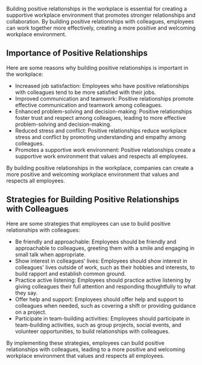 
Building positive relationships in the workplace is essential for creating a supportive workplace environment that promotes stronger relationships and collaboration. By building positive relationships with colleagues, employees can work together more effectively, creating a more positive and welcoming workplace environment.

Importance of Positive Relationships
------------------------------------

Here are some reasons why building positive relationships is important in the workplace:

* Increased job satisfaction: Employees who have positive relationships with colleagues tend to be more satisfied with their jobs.
* Improved communication and teamwork: Positive relationships promote effective communication and teamwork among colleagues.
* Enhanced problem-solving and decision-making: Positive relationships foster trust and respect among colleagues, leading to more effective problem-solving and decision-making.
* Reduced stress and conflict: Positive relationships reduce workplace stress and conflict by promoting understanding and empathy among colleagues.
* Promotes a supportive work environment: Positive relationships create a supportive work environment that values and respects all employees.

By building positive relationships in the workplace, companies can create a more positive and welcoming workplace environment that values and respects all employees.

Strategies for Building Positive Relationships with Colleagues
--------------------------------------------------------------

Here are some strategies that employees can use to build positive relationships with colleagues:

* Be friendly and approachable: Employees should be friendly and approachable to colleagues, greeting them with a smile and engaging in small talk when appropriate.
* Show interest in colleagues' lives: Employees should show interest in colleagues' lives outside of work, such as their hobbies and interests, to build rapport and establish common ground.
* Practice active listening: Employees should practice active listening by giving colleagues their full attention and responding thoughtfully to what they say.
* Offer help and support: Employees should offer help and support to colleagues when needed, such as covering a shift or providing guidance on a project.
* Participate in team-building activities: Employees should participate in team-building activities, such as group projects, social events, and volunteer opportunities, to build relationships with colleagues.

By implementing these strategies, employees can build positive relationships with colleagues, leading to a more positive and welcoming workplace environment that values and respects all employees.

